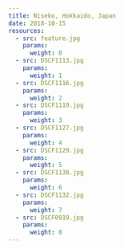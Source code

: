 ```yaml
---
title: Niseko, Hokkaido, Japan
date: 2018-10-15
resources:
  - src: feature.jpg
    params:
      weight: 0
  - src: DSCF1113.jpg
    params:
      weight: 1
  - src: DSCF1116.jpg
    params:
      weight: 2
  - src: DSCF1119.jpg
    params:
      weight: 3
  - src: DSCF1127.jpg
    params:
      weight: 4
  - src: DSCF1129.jpg
    params:
      weight: 5
  - src: DSCF1138.jpg
    params:
      weight: 6
  - src: DSCF1132.jpg
    params:
      weight: 7
  - src: DSCF0919.jpg
    params:
      weight: 8
---
```

